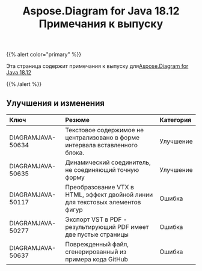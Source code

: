 ﻿---
title: Aspose.Diagram for Java 18.12 Примечания к выпуску
type: docs
weight: 10
url: /ru/java/aspose-diagram-for-java-18-12-release-notes/
---
{{% alert color="primary" %}} 

Эта страница содержит примечания к выпуску для[Aspose.Diagram for Java 18.12](https://docs.aspose.com/diagram/java/aspose-diagram-for-java-18-12-release-notes/)

{{% /alert %}} 
## **Улучшения и изменения**

|**Ключ**|**Резюме**|**Категория**|
|:- |:- |:- |
|DIAGRAMJAVA-50634|Текстовое содержимое не централизовано в форме интервала вставленного блока.|Улучшение|
|DIAGRAMJAVA-50635|Динамический соединитель, не соединяющий точную форму|Улучшение|
|DIAGRAMJAVA-50117|Преобразование VTX в HTML, эффект двойной линии для текстовых элементов фигур|Ошибка|
|DIAGRAMJAVA-50277|Экспорт VST в PDF - результирующий PDF имеет две пустые страницы|Ошибка|
|DIAGRAMJAVA-50637|Поврежденный файл, сгенерированный из примера кода GitHub|Ошибка|

